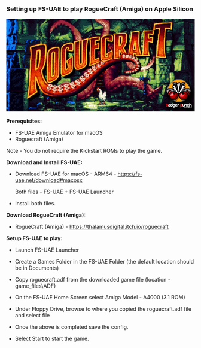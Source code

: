 ### Setting up FS-UAE to play RogueCraft (Amiga) on Apple Silicon

![RogueCraft Image](/assets/images/prj_roguecraft/RogueCraft_Title.jpg)

**Prerequisites:**

- FS-UAE Amiga Emulator for macOS
- Roguecraft (Amiga)

Note - You do not require the Kickstart ROMs to play the game.

**Download and Install FS-UAE:**

- Download FS-UAE for macOS - ARM64 - https://fs-uae.net/download#macosx

	Both files - FS-UAE + FS-UAE Launcher

- Install both files.

**Download RogueCraft (Amiga):**

- RogueCraft (Amiga) - https://thalamusdigital.itch.io/roguecraft
	

**Setup FS-UAE to play:**

- Launch FS-UAE Launcher
- Create a Games Folder in the FS-UAE Folder (the default location should be in Documents)
- Copy roguecraft.adf from the downloaded game file (location - game_files\ADF)


- On the FS-UAE Home Screen select Amiga Model - A4000 (3.1 ROM)
- Under Floppy Drive, browse to where you copied the roguecraft.adf file and select file
- Once the above is completed save the config.
- Select Start to start the game.
